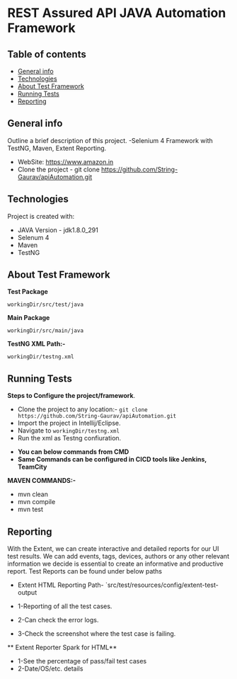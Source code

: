 # REST Assured API JAVA Automation Framework
## Table of contents
* [General info](#general-info)
* [Technologies](#technologies)
* [About Test Framework](#about-test-framework)
* [Running Tests](#running-tests)
* [Reporting](#reporting)

## General info
 Outline a brief description of this project.
-Selenium 4 Framework with TestNG, Maven, Extent Reporting.
-  WebSite: https://www.amazon.in
-  Clone the project - git clone https://github.com/String-Gaurav/apiAutomation.git


	
## Technologies
Project is created with:
* JAVA Version - jdk1.8.0_291
* Selenum 4
* Maven
* TestNG 
	
## About Test Framework

**Test Package**

`workingDir/src/test/java`

**Main Package**

`workingDir/src/main/java`

**TestNG XML Path:-**

`workingDir/testng.xml`






## Running Tests

**Steps to Configure the project/framework**.

- Clone the project to any location:- `git clone https://github.com/String-Gaurav/apiAutomation.git`
- Import the project in Intellij/Eclipse.
- Navigate to `workingDir/testng.xml`
- Run the xml as Testng confiuration.

* **You can  below commands from CMD**
* **Same Commands can be configured in CICD tools like Jenkins, TeamCity**

**MAVEN COMMANDS:-**

* mvn clean
* mvn compile
* mvn test


## Reporting

With the Extent, we can create interactive and detailed reports for our UI test results. We can add events, tags, devices, authors or any other relevant information we decide is essential to create an informative and productive report. Test Reports can be found under below paths

* Extent HTML Reporting Path- `src/test/resources/config/extent-test-output



	
 * 1-Reporting of all the test cases.
 * 2-Can check the error logs.
 * 3-Check the screenshot where the test case is failing.
  
** Extent Reporter Spark for HTML**
 * 1-See the percentage of pass/fail test cases
 * 2-Date/OS/etc. details





  
```
